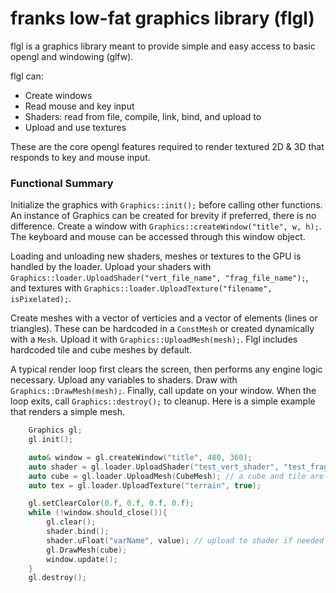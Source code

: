 # franks low-fat graphics library (flgl)
flgl is a graphics library meant to provide simple and easy access to basic opengl and windowing (glfw). 

flgl can:
* Create windows
* Read mouse and key input
* Shaders: read from file, compile, link, bind, and upload to
* Upload and use textures

These are the core opengl features required to render textured 2D & 3D that responds to key and mouse input. 

### Functional Summary
  Initialize the graphics with `Graphics::init();` before calling other functions. An instance of Graphics can be created for brevity if preferred, there is no difference. Create a window with `Graphics::createWindow("title", w, h);`. The keyboard and mouse can be accessed through this window object.  
  
  Loading and unloading new shaders, meshes or textures to the GPU is handled by the loader. Upload your shaders with `Graphics::loader.UploadShader("vert_file_name", "frag_file_name");`, and textures with `Graphics::loader.UploadTexture("filename", isPixelated);`.
  
Create meshes with a vector of verticies and a vector of elements (lines or triangles). These can be hardcoded in a `ConstMesh` or created dynamically with a `Mesh`. Upload it with `Graphics::UploadMesh(mesh);`. Flgl includes hardcoded tile and cube meshes by default.  
  
  A typical render loop first clears the screen, then performs any engine logic necessary. Upload any variables to shaders. Draw with `Graphics::DrawMesh(mesh);`. Finally, call update on your window. When the loop exits, call `Graphics::destroy();` to cleanup. Here is a simple example that renders a simple mesh.
  
```c++
    Graphics gl;
    gl.init();

    auto& window = gl.createWindow("title", 480, 360);
    auto shader = gl.loader.UploadShader("test_vert_shader", "test_frag_shader");
    auto cube = gl.loader.UploadMesh(CubeMesh); // a cube and tile are included, define more
    auto tex = gl.loader.UploadTexture("terrain", true);

    gl.setClearColor(0.f, 0.f, 0.f, 0.f);
    while (!window.should_close()){
        gl.clear();
        shader.bind();
        shader.uFloat("varName", value); // upload to shader if needed
        gl.DrawMesh(cube);
        window.update();
    }
    gl.destroy();
```
